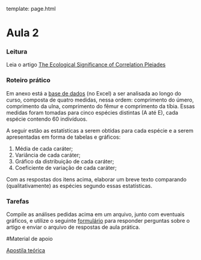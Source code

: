 template: page.html

# Aula 2

### Leitura

Leia o artigo [The Ecological Significance of
Correlation Pleiades](http://www.jstor.org/stable/2405824)

### Roteiro prático

Em anexo está a [base de dados](/bio507/static/dados.csv) (no Excel)
a ser analisada ao longo do curso, composta de quatro medidas, nessa
ordem: comprimento do úmero, comprimento da ulna, comprimento do
fêmur e comprimento da tíbia. Essas medidas foram tomadas para cinco
espécies distintas (A até E), cada espécie contendo 60 indivíduos.

A seguir estão as estatísticas a serem obtidas para cada espécie e a
serem apresentadas em forma de tabelas e gráficos:

 1. Média de cada caráter;
 2. Variância de cada caráter;
 3. Gráfico da distribuição de cada caráter;
 4. Coeficiente de variação de cada caráter;

Com as respostas dos itens acima, elaborar um breve texto comparando
(qualitativamente) as espécies segundo essas estatísticas.

### Tarefas

Compile as análises pedidas acima em um arquivo, junto com eventuais
gráficos, e utilize o seguinte [formulário](http://goo.gl/hCbBHZ) para
responder perguntas sobre o artigo e enviar o arquivo de respostas de
aula prática.

#Material de apoio

[Apostila teórica](https://github.com/lem-usp/apostila-bio-evol/blob/master/apostila-Bio507.pdf?raw=true)
